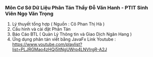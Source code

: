 ### Môn Cơ Sở Dữ Liệu Phân Tán Thầy Đỗ Văn Hanh - PTIT Sinh Viên Ngọ Văn Trọng
1. Lý thuyết tổng hợp ( Nguồn : Cô Phan Thị Hà )
2. Cấu hình và cài đặt Phân Tán
3. Báo Cáo BTL ( Quản Lý Thông tin và Giao Dịch Ngân Hang )
4. Ứng dụng phân tán viết bằng JavaFx
Link Youtube :
 https://www.youtube.com/playlist?list=PLJRGMao4zHQj5ltNgUWrp4LNVIrgR-A2J
